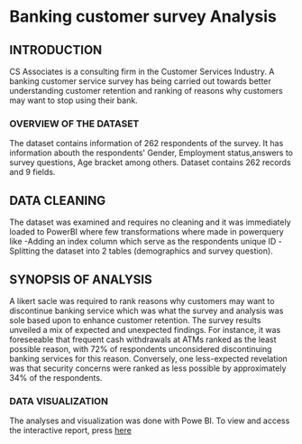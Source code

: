 # Banking customer survey Analysis
 
## INTRODUCTION

CS Associates is a consulting firm in the Customer Services Industry.
A banking customer service survey has being carried out towards better understanding customer retention and ranking of reasons why customers may want to stop using their bank.

### OVERVIEW OF THE DATASET

The dataset contains information of 262 respondents of the survey. It has information abouth the respondents' Gender, Employment status,answers to survey questions, Age bracket among others. Dataset contains 262 records and 9 fields.


## DATA CLEANING

The dataset was examined and requires no cleaning and it was immediately loaded to PowerBI where few transformations where made in powerquery like
-Adding an index column which serve as the respondents unique ID
-Splitting the dataset into 2 tables (demographics and survey question).

## SYNOPSIS OF ANALYSIS

 A likert sacle was required to rank reasons why customers may want to discontinue banking service  which was what the survey and analysis was sole based upon to enhance customer retention.
 The survey results unveiled a mix of expected and unexpected findings. For instance, it was foreseeable that frequent cash withdrawals at ATMs ranked as the least possible reason, with 72% of respondents unconsidered discontinuing banking services for this reason. Conversely, one less-expected revelation was that security concerns were ranked as less possible by approximately 34% of the respondents.

### DATA VISUALIZATION

The analyses and visualization was done with Powe BI.
To view and access the interactive report, press [here](https://app.powerbi.com/view?r=eyJrIjoiMmQ1OTE2OTItMmM4ZS00YTRjLTk2NzEtMTExMDg3ZTdhODg5IiwidCI6Ijc4MTUxMWVhLWYzMjQtNGZmNS05MTBjLWQ2Yzk4YTlmN2JhZCJ9)
